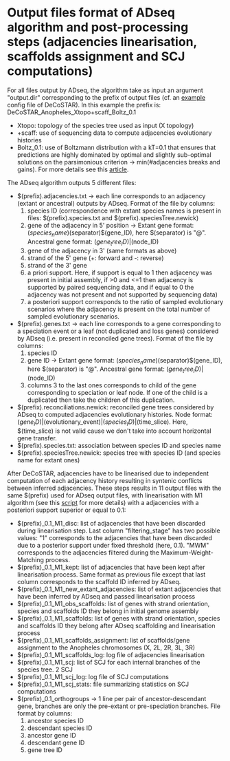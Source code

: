 
Output files format of ADseq algorithm and post-processing steps (adjacencies linearisation, scaffolds assignment and SCJ computations)
===


For all files output by ADseq, the algorithm take as input an argument "output.dir" corresponding to the prefix of output files (cf. an [example](../data/data_DeCoSTAR/decostar/Xtopo_pNJ/DeCoSTAR_Anopheles_Xtopo+scaff.param.txt) config file of DeCoSTAR).
In this example the prefix is: DeCoSTAR_Anopheles_Xtopo+scaff_Boltz_0.1
* Xtopo: topology of the species tree used as input (X topology)
* +scaff: use of sequencing data to compute adjacencies evolutionary histories
* Boltz_0.1: use of Boltzmann distribution with a kT=0.1 that ensures that predictions are highly dominated by optimal and slightly sub-optimal solutions on the parsimonious criterion -> min(#adjacencies breaks and gains). For more details see this [article](https://link.springer.com/chapter/10.1007/978-3-319-12418-6_7).

The ADseq algorithm outputs 5 different files:
*  $(prefix).adjacencies.txt -> each line corresponds to an adjacency (extant or ancestral) outputs by ADseq. Format of the file by  columns:
	1. species ID (correspondence with extant species names is present in files: $(prefix).species.txt and $(prefix).speciesTree.newick)
	2. gene of the adjacency in 5' position -> Extant gene format: $(species_name)$(separator)$(gene_ID), here $(separator) is "@". Ancestral gene format: $(gene_tree_ID)|$(node_ID)
	3. gene of the adjacency in 3' (same formats as above)
	4. strand of the 5' gene (+: forward and -: reverse)
	5. strand of the 3' gene
	6. a priori support. Here, if support is equal to 1 then adjacency was present in initial assembly, if >0 and <=1 then adjacency is supported by paired sequencing data, and if equal to 0 the adjacency was not present and not supported by sequencing data)
	7. a posteriori support corresponds to the ratio of sampled evolutionary scenarios where the adjacency is present on the total number of sampled evolutionary scenarios.
*  $(prefix).genes.txt -> each line corresponds to a gene corresponding to a speciation event or a leaf (not duplicated and loss genes) considered by ADseq (i.e. present in reconciled gene trees). Format of the file by columns:
	1. species ID
	2. gene ID -> Extant gene format: $(species_name)$(separator)$(gene_ID), here $(separator) is "@". Ancestral gene format: $(gene_tree_ID)|$(node_ID)
	3. columns 3 to the last ones corresponds to child of the gene corresponding to speciation or leaf node. If one of the child is a duplicated then take the children of this duplication.
*  $(prefix).reconciliations.newick: reconciled gene trees considered by ADseq to computed adjacencies evolutionary histories. Node format: $(gene_ID)|$(evolutionary_event)|$(species_ID)|$(time_slice). Here, $(time_slice) is not valid cause we don't take into account horizontal gene transfer.
*  $(prefix).species.txt: association between species ID and species name
*  $(prefix).speciesTree.newick: species tree with species ID (and species name for extant ones)


After DeCoSTAR, adjacencies have to be linearised due to independent computation of each adjacency history resulting in syntenic conflicts between inferred adjacencies. These steps results in 11 output files with the same $(prefix) used for ADseq output files, with linearisation with M1 algorithm (see this [script](../bin/scripts/post_decostar/code/linearize_genomes.py) for more details) with a adjacencies with a posteriori support superior or equal to 0.1:  
* $(prefix)\_0.1_M1_disc: list of adjacencies that have been discarded during linearisation step. Last column "filtering_stage" has two possible values: "1" corresponds to the adjacencies that have been discarded due to a posterior support under fixed threshold (here, 0.1). "MWM" corresponds to the adjacencies filtered during the Maximum-Weight-Matching process.
* $(prefix)\_0.1_M1_kept: list of adjacencies that have been kept after linearisation process. Same format as previous file except that last column corresponds to the scaffold ID inferred by ADseq.
* $(prefix)\_0.1_M1_new_extant_adjacencies: list of extant adjacencies that have been inferred by ADseq and passed linearisation process
* $(prefix)\_0.1_M1_obs_scaffolds: list of genes with strand orientation, species and scaffolds ID they belong in initial genome assembly
* $(prefix)\_0.1_M1_scaffolds: list of genes with strand orientation, species and scaffolds ID they belong after ADseq scaffolding and linearisation process
* $(prefix)\_0.1_M1_scaffolds_assignment: list of scaffolds/gene assignment to the Anopheles chromosomes (X, 2L, 2R, 3L, 3R)
* $(prefix)\_0.1_M1_scaffolds_log: log file of adjacencies linearisation
* $(prefix)\_0.1_M1_scj: list of SCJ for each internal branches of the species tree. 2 SCJ 
* $(prefix)\_0.1_M1_scj_log: log file of SCJ computations
* $(prefix)\_0.1_M1_scj_stats: file summarizing statistics on SCJ computations
* $(prefix)\_0.1_orthogroups -> 1 line per pair of ancestor-descendant gene, branches are only the pre-extant or pre-speciation branches. File format by columns:
	1. ancestor species ID
	2. descendant species ID
	3. ancestor gene ID
	4. descendant gene ID
	5. gene tree ID

